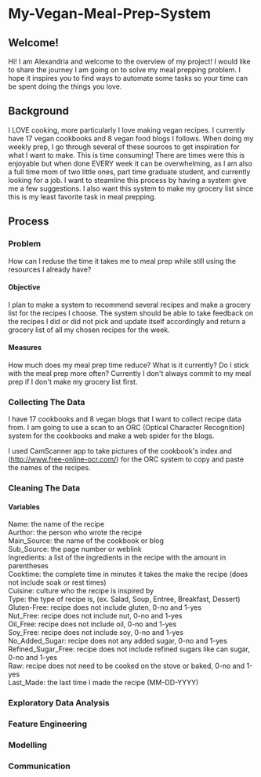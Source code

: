 # My-Vegan-Meal-Prep-System

## Welcome!
Hi! I am Alexandria and welcome to the overview of my project! I would like to share the journey I am going on to solve my meal prepping problem. I hope it inspires you to find ways to automate some tasks so your time can be spent doing the things you love.

## Background
I LOVE cooking, more particularly I love making vegan recipes. I currently have 17 vegan cookbooks and 8 vegan food blogs I follows. When doing my weekly prep, I go through several of these sources to get inspiration for what I want to make. This is time consuming! There are times were this is enjoyable but when done EVERY week it can be overwhelming, as I am also a full time mom of two little ones, part time graduate student, and currently looking for a job. I want to steamline this process by having a system give me a few suggestions. I also want this system to make my grocery list since this is my least favorite task in meal prepping. 

## Process

### Problem

How can I reduse the time it takes me to meal prep while still using the resources I already have?

#### Objective
I plan to make a system to recommend several recipes and make a grocery list for the recipes I choose. The system
should be able to take feedback on the recipes I did or did not pick and update itself accordingly and return a grocery
list of all my chosen recipes for the week. 
        
#### Measures
How much does my meal prep time reduce? What is it currently? Do I stick with the meal prep more often? Currently I don't always commit to my meal prep if I don't make my grocery list first.
              

### Collecting The Data 

I have 17 cookbooks and 8 vegan blogs that I want to collect recipe data from. I am going to use a scan to an ORC (Optical Character Recognition) system for the cookbooks and make a web spider for the blogs.   

I used CamScanner app to take pictures of the cookbook's index and (http://www.free-online-ocr.com/) for the ORC system to copy and paste the names of the recipes. 

### Cleaning The Data

#### Variables

Name: the name of the recipe  
Aurthor: the person who wrote the recipe  
Main_Source: the name of the cookbook or blog  
Sub_Source: the page number or weblink  
Ingredients: a list of the ingredients in the recipe with the amount in parentheses  
Cooktime: the complete time in minutes it takes the make the recipe (does not include soak or rest times)   
Cuisine: culture who the recipe is inspired by  
Type: the type of recipe is, (ex. Salad, Soup, Entree, Breakfast, Dessert)   
Gluten-Free: recipe does not include gluten, 0-no and 1-yes    
Nut_Free: recipe does not include nut, 0-no and 1-yes   
Oil_Free: recipe does not include oil, 0-no and 1-yes   
Soy_Free: recipe does not include soy, 0-no and 1-yes    
No_Added_Sugar: recipe does not any added sugar, 0-no and 1-yes   
Refined_Sugar_Free: recipe does not include refined sugars like can sugar, 0-no and 1-yes   
Raw: recipe does not need to be cooked on the stove or baked, 0-no and 1-yes  
Last_Made: the last time I made the recipe (MM-DD-YYYY)


### Exploratory Data Analysis 

### Feature Engineering

### Modelling

### Communication
